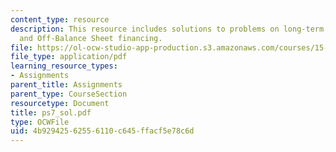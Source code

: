 ```yaml
---
content_type: resource
description: This resource includes solutions to problems on long-term debt, leases
  and Off-Balance Sheet financing.
file: https://ol-ocw-studio-app-production.s3.amazonaws.com/courses/15-501-introduction-to-financial-and-managerial-accounting-spring-2004/4b92942562556110c645ffacf5e78c6d_ps7_sol.pdf
file_type: application/pdf
learning_resource_types:
- Assignments
parent_title: Assignments
parent_type: CourseSection
resourcetype: Document
title: ps7_sol.pdf
type: OCWFile
uid: 4b929425-6255-6110-c645-ffacf5e78c6d
---
```

